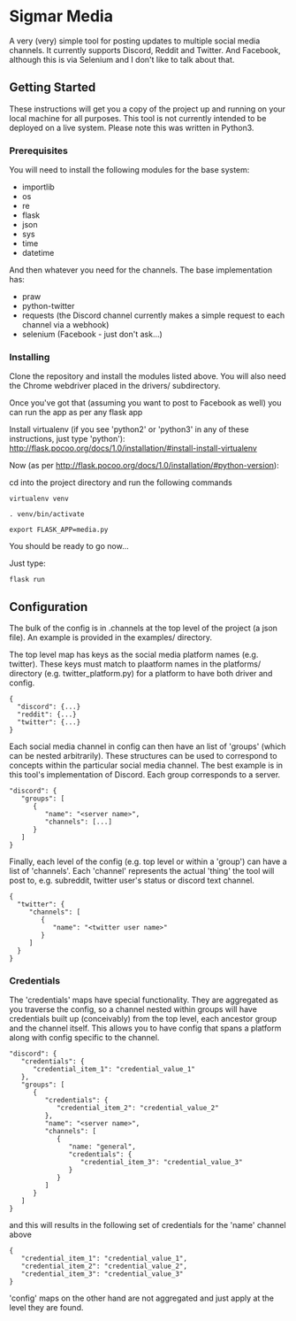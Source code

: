 # Sigmar Media

A very (very) simple tool for posting updates to multiple social media channels. It currently supports Discord, Reddit and Twitter. And Facebook, although this is via Selenium and I don't like to talk about that.

## Getting Started

These instructions will get you a copy of the project up and running on your local machine for all purposes. This tool is not currently intended to be deployed on a live system. Please note this was written in Python3.

### Prerequisites

You will need to install the following modules for the base system:
* importlib
* os
* re
* flask
* json
* sys
* time
* datetime

And then whatever you need for the channels. The base implementation has:
* praw
* python-twitter
* requests (the Discord channel currently makes a simple request to each channel via a webhook)
* selenium (Facebook - just don't ask...)

### Installing

Clone the repository and install the modules listed above. You will also need the Chrome webdriver placed in the drivers/ subdirectory.

Once you've got that (assuming you want to post to Facebook as well) you can run the app as per any flask app

Install virtualenv (if you see 'python2' or 'python3' in any of these instructions, just type 'python'):
http://flask.pocoo.org/docs/1.0/installation/#install-install-virtualenv

Now (as per http://flask.pocoo.org/docs/1.0/installation/#python-version):

cd into the project directory and run the following commands

```
virtualenv venv
```
```
. venv/bin/activate
```
```
export FLASK_APP=media.py
```

You should be ready to go now...

Just type:
```
flask run
```

## Configuration

The bulk of the config is in .channels at the top level of the project (a json file). An example is provided in the examples/ directory.

The top level map has keys as the social media platform names (e.g. twitter). These keys must match to plaatform names in the platforms/ directory (e.g. twitter_platform.py) for a platform to have both driver and config.
```
{
  "discord": {...}
  "reddit": {...}
  "twitter": {...}
}
```

Each social media channel in config can then have an list of 'groups' (which can be nested arbitrarily). These structures can be used to correspond to concepts within the particular social media channel. The best example is in this tool's implementation of Discord. Each group corresponds to a server.
```
"discord": {
   "groups": [
      {
         "name": "<server name>",
         "channels": [...]
      }
   ]
}
```

Finally, each level of the config (e.g. top level or within a 'group') can have a list of 'channels'. Each 'channel' represents the actual 'thing' the tool will post to, e.g. subreddit, twitter user's status or discord text channel.
```
{
  "twitter": {
     "channels": [
        {
           "name": "<twitter user name>"
        }
     ]
  }
}
```

### Credentials
The 'credentials' maps have special functionality. They are aggregated as you traverse the config, so a channel nested within groups will have credentials built up (conceivably) from the top level, each ancestor group and the channel itself. This allows you to have config that spans a platform along with config specific to the channel.
```
"discord": {
   "credentials": {
      "credential_item_1": "credential_value_1"
   },
   "groups": [
      {
         "credentials": {
            "credential_item_2": "credential_value_2"
         },
         "name": "<server name>",
         "channels": [
            {
               "name: "general",
               "credentials": {
                  "credential_item_3": "credential_value_3"
               }
            }
         ]
      }
   ]
}
```
and this will results in the following set of credentials for the 'name' channel above
```
{
   "credential_item_1": "credential_value_1",
   "credential_item_2": "credential_value_2",
   "credential_item_3": "credential_value_3"
}
```

'config' maps on the other hand are not aggregated and just apply at the level they are found.
